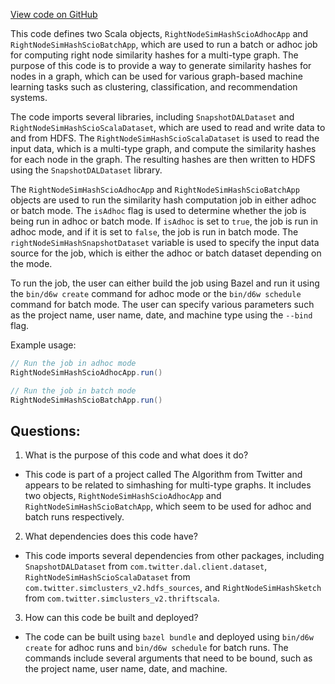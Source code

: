 [View code on GitHub](https://github.com/misbahsy/the-algorithm/src/scala/com/twitter/simclusters_v2/scio/multi_type_graph/multi_type_graph_sims/RightNodeSimHashScioApp.scala)

This code defines two Scala objects, `RightNodeSimHashScioAdhocApp` and `RightNodeSimHashScioBatchApp`, which are used to run a batch or adhoc job for computing right node similarity hashes for a multi-type graph. The purpose of this code is to provide a way to generate similarity hashes for nodes in a graph, which can be used for various graph-based machine learning tasks such as clustering, classification, and recommendation systems.

The code imports several libraries, including `SnapshotDALDataset` and `RightNodeSimHashScioScalaDataset`, which are used to read and write data to and from HDFS. The `RightNodeSimHashScioScalaDataset` is used to read the input data, which is a multi-type graph, and compute the similarity hashes for each node in the graph. The resulting hashes are then written to HDFS using the `SnapshotDALDataset` library.

The `RightNodeSimHashScioAdhocApp` and `RightNodeSimHashScioBatchApp` objects are used to run the similarity hash computation job in either adhoc or batch mode. The `isAdhoc` flag is used to determine whether the job is being run in adhoc or batch mode. If `isAdhoc` is set to `true`, the job is run in adhoc mode, and if it is set to `false`, the job is run in batch mode. The `rightNodeSimHashSnapshotDataset` variable is used to specify the input data source for the job, which is either the adhoc or batch dataset depending on the mode.

To run the job, the user can either build the job using Bazel and run it using the `bin/d6w create` command for adhoc mode or the `bin/d6w schedule` command for batch mode. The user can specify various parameters such as the project name, user name, date, and machine type using the `--bind` flag.

Example usage:

```scala
// Run the job in adhoc mode
RightNodeSimHashScioAdhocApp.run()

// Run the job in batch mode
RightNodeSimHashScioBatchApp.run()
```
## Questions: 
 1. What is the purpose of this code and what does it do?
- This code is part of a project called The Algorithm from Twitter and appears to be related to simhashing for multi-type graphs. It includes two objects, `RightNodeSimHashScioAdhocApp` and `RightNodeSimHashScioBatchApp`, which seem to be used for adhoc and batch runs respectively.

2. What dependencies does this code have?
- This code imports several dependencies from other packages, including `SnapshotDALDataset` from `com.twitter.dal.client.dataset`, `RightNodeSimHashScioScalaDataset` from `com.twitter.simclusters_v2.hdfs_sources`, and `RightNodeSimHashSketch` from `com.twitter.simclusters_v2.thriftscala`.

3. How can this code be built and deployed?
- The code can be built using `bazel bundle` and deployed using `bin/d6w create` for adhoc runs and `bin/d6w schedule` for batch runs. The commands include several arguments that need to be bound, such as the project name, user name, date, and machine.